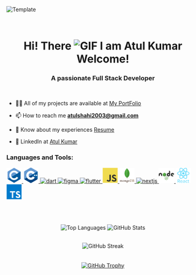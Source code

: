 ![Template](https://raw.githubusercontent.com/halfrost/halfrost/master/icons/header_.png)

<br>

<div align="center">
  <h1>Hi! There <img src="https://user-images.githubusercontent.com/18350557/176309783-0785949b-9127-417c-8b55-ab5a4333674e.gif" alt="GIF" width="30"/> I am Atul Kumar Welcome!</h1>
</div>

<h3 align="center">A passionate Full Stack Developer</h3>

<br>

- 👨‍💻 All of my projects are available at [My PortFolio](https://atul-kumar-portfolio-app.vercel.app/)

- 📫 How to reach me **atulshahi2003@gmail.com**

- 📄 Know about my experiences [Resume](https://drive.google.com/file/d/19bA6swa9yUYHwudjnwuNRkC7PHutT_eG/view?usp=sharing)

- 💼 LinkedIn at [Atul Kumar](https://www.linkedin.com/in/atul-kumar-a5a378238/)


<h3 align="left">Languages and Tools:</h3>

<p align="left">
  <a href="https://www.cprogramming.com/" target="_blank" rel="noreferrer">
    <img src="https://raw.githubusercontent.com/devicons/devicon/master/icons/c/c-original.svg" alt="c" width="40" height="40"/>
  </a>
  <a href="https://www.w3schools.com/cpp/" target="_blank" rel="noreferrer">
    <img src="https://raw.githubusercontent.com/devicons/devicon/master/icons/cplusplus/cplusplus-original.svg" alt="cplusplus" width="40" height="40"/>
  </a>
  <a href="https://dart.dev" target="_blank" rel="noreferrer">
    <img src="https://www.vectorlogo.zone/logos/dartlang/dartlang-icon.svg" alt="dart" width="40" height="40"/>
  </a>
  <a href="https://www.figma.com/" target="_blank" rel="noreferrer">
    <img src="https://www.vectorlogo.zone/logos/figma/figma-icon.svg" alt="figma" width="40" height="40"/>
  </a>
  <a href="https://flutter.dev" target="_blank" rel="noreferrer">
    <img src="https://www.vectorlogo.zone/logos/flutterio/flutterio-icon.svg" alt="flutter" width="40" height="40"/>
  </a>
  <a href="https://developer.mozilla.org/en-US/docs/Web/JavaScript" target="_blank" rel="noreferrer">
    <img src="https://raw.githubusercontent.com/devicons/devicon/master/icons/javascript/javascript-original.svg" alt="javascript" width="40" height="40"/>
  </a>
  <a href="https://www.mongodb.com/" target="_blank" rel="noreferrer">
    <img src="https://raw.githubusercontent.com/devicons/devicon/master/icons/mongodb/mongodb-original-wordmark.svg" alt="mongodb" width="40" height="40"/>
  </a>
  <a href="https://nextjs.org/" target="_blank" rel="noreferrer">
    <img src="https://cdn.worldvectorlogo.com/logos/nextjs-2.svg" alt="nextjs" width="40" height="40"/>
  </a>
  <a href="https://nodejs.org" target="_blank" rel="noreferrer">
    <img src="https://raw.githubusercontent.com/devicons/devicon/master/icons/nodejs/nodejs-original-wordmark.svg" alt="nodejs" width="40" height="40"/>
  </a>
  <a href="https://reactjs.org/" target="_blank" rel="noreferrer">
    <img src="https://raw.githubusercontent.com/devicons/devicon/master/icons/react/react-original-wordmark.svg" alt="react" width="40" height="40"/>
  </a>
  <a href="https://www.typescriptlang.org/" target="_blank" rel="noreferrer">
    <img src="https://raw.githubusercontent.com/devicons/devicon/master/icons/typescript/typescript-original.svg" alt="typescript" width="40" height="40"/>
  </a>
</p>

<br><br>

<!-- GitHub Stats Section -->



<div align="center">
  <div style="display: inline-block; width: 49%;">
    <img src="https://github-readme-stats.vercel.app/api/top-langs?username=atul-kumar-shahi&show_icons=true&locale=en&layout=compact&theme=dark" alt="Top Languages" />
    <img src="https://github-readme-stats.vercel.app/api?username=atul-kumar-shahi&show_icons=true&locale=en&theme=dark" alt="GitHub Stats" />
  </div>
  </div>
  




<br>

<p align="center">
  <img src="https://github-readme-streak-stats.herokuapp.com/?user=atul-kumar-shahi&theme=dark" alt="GitHub Streak"/>
</p>

<!-- Trophy Section -->

<div align="center" style="padding: 20px 0;">
  <a href="https://github.com/ryo-ma/github-profile-trophy">
    <img src="https://github-profile-trophy.vercel.app/?username=atul-kumar-shahi&theme=darkhub" alt="GitHub Trophy"/>
  </a>
</div>
